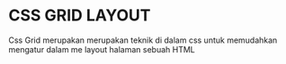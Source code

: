 # CSS GRID LAYOUT
Css Grid merupakan merupakan teknik di dalam css untuk memudahkan mengatur dalam me layout halaman sebuah HTML
